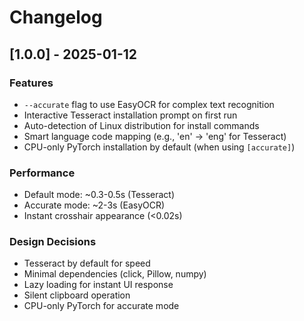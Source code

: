 # Changelog

## [1.0.0] - 2025-01-12

### Features
- `--accurate` flag to use EasyOCR for complex text recognition
- Interactive Tesseract installation prompt on first run
- Auto-detection of Linux distribution for install commands
- Smart language code mapping (e.g., 'en' → 'eng' for Tesseract)
- CPU-only PyTorch installation by default (when using `[accurate]`)

### Performance
- Default mode: ~0.3-0.5s (Tesseract)
- Accurate mode: ~2-3s (EasyOCR)
- Instant crosshair appearance (<0.02s)

### Design Decisions
- Tesseract by default for speed
- Minimal dependencies (click, Pillow, numpy)
- Lazy loading for instant UI response
- Silent clipboard operation
- CPU-only PyTorch for accurate mode